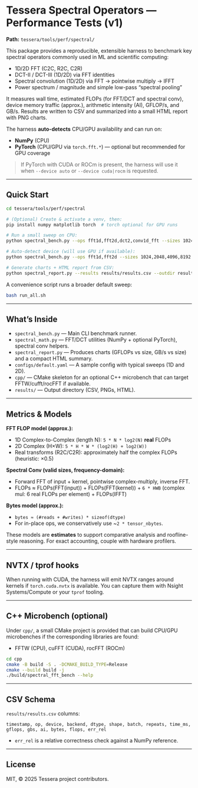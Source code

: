 # Tessera Spectral Operators — Performance Tests (v1)

**Path:** `tessera/tools/perf/spectral/`

This package provides a reproducible, extensible harness to benchmark key spectral operators commonly used in ML and scientific computing:

- 1D/2D FFT (C2C, R2C, C2R)
- DCT-II / DCT-III (1D/2D) via FFT identities
- Spectral convolution (1D/2D) via FFT → pointwise multiply → IFFT
- Power spectrum / magnitude and simple low-pass “spectral pooling”

It measures wall time, estimated FLOPs (for FFT/DCT and spectral conv), device memory traffic (approx.), arithmetic intensity (AI), GFLOP/s, and GB/s.
Results are written to CSV and summarized into a small HTML report with PNG charts.

The harness **auto-detects** CPU/GPU availability and can run on:
- **NumPy** (CPU)
- **PyTorch** (CPU/GPU via `torch.fft.*`) — optional but recommended for GPU coverage

> If PyTorch with CUDA or ROCm is present, the harness will use it when `--device auto` or `--device cuda|rocm` is requested.

---

## Quick Start

```bash
cd tessera/tools/perf/spectral

# (Optional) Create & activate a venv, then:
pip install numpy matplotlib torch  # torch optional for GPU runs

# Run a small sweep on CPU:
python spectral_bench.py --ops fft1d,fft2d,dct2,conv1d_fft --sizes 1024,2048,4096 --device cpu --repeats 30 --warmup 5

# Auto-detect device (will use GPU if available):
python spectral_bench.py --ops fft1d,fft2d --sizes 1024,2048,4096,8192 --device auto

# Generate charts + HTML report from CSV:
python spectral_report.py --results results/results.csv --outdir results/report
```

A convenience script runs a broader default sweep:

```bash
bash run_all.sh
```

---

## What’s Inside

- `spectral_bench.py` — Main CLI benchmark runner.
- `spectral_math.py` — FFT/DCT utilities (NumPy + optional PyTorch), spectral conv helpers.
- `spectral_report.py` — Produces charts (GFLOPs vs size, GB/s vs size) and a compact HTML summary.
- `configs/default.yaml` — A sample config with typical sweeps (1D and 2D).
- `cpp/` — CMake skeleton for an optional C++ microbench that can target FFTW/cufft/rocFFT if available.
- `results/` — Output directory (CSV, PNGs, HTML).

---

## Metrics & Models

**FFT FLOP model (approx.):**
- 1D Complex-to-Complex (length N): `5 * N * log2(N)` **real** FLOPs
- 2D Complex (H×W): `5 * H * W * (log2(H) + log2(W))`
- Real transforms (R2C/C2R): approximately half the complex FLOPs (heuristic: ×0.5)

**Spectral Conv (valid sizes, frequency-domain):**
- Forward FFT of input + kernel, pointwise complex-multiply, inverse FFT.
- FLOPs ≈ FLOPs(FFT(input)) + FLOPs(FFT(kernel)) + `6 * HWB` (complex mul: 6 real FLOPs per element) + FLOPs(IFFT)

**Bytes model (approx.):**
- `bytes ≈ (#reads + #writes) * sizeof(dtype)`
- For in-place ops, we conservatively use ~`2 * tensor_nbytes`.

These models are **estimates** to support comparative analysis and roofline-style reasoning. For exact accounting, couple with hardware profilers.

---

## NVTX / tprof hooks

When running with CUDA, the harness will emit NVTX ranges around kernels if `torch.cuda.nvtx` is available. You can capture them with Nsight Systems/Compute or your `tprof` tooling.

---

## C++ Microbench (optional)

Under `cpp/`, a small CMake project is provided that can build CPU/GPU microbenches if the corresponding libraries are found:

- FFTW (CPU), cuFFT (CUDA), rocFFT (ROCm)

```bash
cd cpp
cmake -B build -S . -DCMAKE_BUILD_TYPE=Release
cmake --build build -j
./build/spectral_fft_bench --help
```

---

## CSV Schema

`results/results.csv` columns:

```
timestamp, op, device, backend, dtype, shape, batch, repeats, time_ms, gflops, gbs, ai, bytes, flops, err_rel
```

- `err_rel` is a relative correctness check against a NumPy reference.

---

## License

MIT, © 2025 Tessera project contributors.
